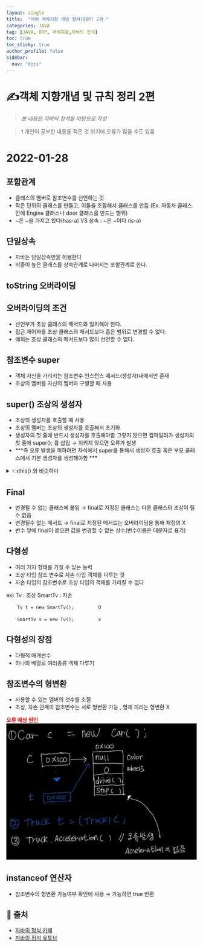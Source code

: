 ```yaml
---
layout: single
title:  "자바 객체지향 개념 정리(OOP) 2편 "
categories: JAVA
tag: [JAVA, OOP, 객체지향,자바의 정석]
toc: true
toc_sticky: true
author_profile: false
sidebar:
  nav: "docs"
---
```


# ✍객체 지향개념 및 규칙 정리 2편

<!--Quote-->
> *본 내용은 자바의 정석을 바탕으로 작성*

> ❗ 개인이 공부한 내용을 적은 것 이기에 오류가 많을 수도 있음

# 2022-01-28

## 포함관계

- 클래스의 멤버로 참조변수를 선언하는 것
- 작은 단위의 클래스를 만들고, 이들을 조합해서 클래스를 만듬 (Ex. 자동차 클래스안에 Engine 클래스나 door 클래스를 만드는 행위)
- ~은 ~을 가지고 있다(has-a)  VS 상속 : ~은 ~이다 (is-a)


<script src="https://gist.github.com/kimyeong96/048cc5ea47b960028a4d06b9fc3f5675.js"></script>

<script src="https://gist.github.com/kimyeong96/8f287be43a6fc5695fa5bd137a17aa63.js"></script>

## 단일상속

- 자바는 단일상속만을 허용한다
- 비중이 높은 클래스를 상속관계로 나머지는 포함관계로 한다.

## toString 오버라이딩

<script src="https://gist.github.com/kimyeong96/8ef69d8c6fa6976e9642d79a6f6a8a00.js"></script>

## 오버라이딩의 조건

- 선언부가 조상 클래스의 메서드와 일치해야 한다.
- 접근 제어자를 조상 클래스의 메서드보다 좁은 범위로 변경할 수 없다.
- 예외는 조상 클래스의 메서드보다 많이 선언할 수 없다.

## 참조변수  super

- 객체 자신을 가리키는 참조변수 인스턴스 메서드(생성자)내에서만 존재
- 조상의 멤버를 자신의 멤버와 구별할 때 사용

<script src="https://gist.github.com/kimyeong96/453cc8b545d0cfd56520891e36e8e382.js"></script>

## super() 조상의 생성자

- 조상의 생성자를 호출할 때 사용
- 조상의 멤버는 조상의 생성자를 호출해서 초기화
- 생성자의 첫 줄에 반드시 생성자를 호출해야함 그렇지 않으면 컴파일러가 생성자의 첫 줄에 super(); 를 삽입  → 지키지 않으면 오류가 발생
- ***즉 오류 발생을 피하려면 자식에서 super를 통해서 생성자 호출 혹은 부모 클래스에서 기본 생성자를 생성해야함 ***

<script src="https://gist.github.com/kimyeong96/b9dba3e26d038a3d398152c536141841.js"></script>

<details>
<summary>👈this() 와 비슷하다 </summary>
<div markdown="1">
this()는 같은 클래스 내에서 다른 생성자를 호출 super()는 자식클래스에서 부모클래스의 생성자를 호출
</div>
</details>


## Final

- 변경될 수 없는 클래스에 붙임 → final로 지정된 클래스는 다른 클래스의 조상이 될 수 없음
- 변경될수 없는 메서드 → final로 지정된 메서드는 오버라이딩을 통해 재정의 X
- 변수 앞에 final이 붙으면 값을 변경할 수 없는 상수(변수이름은 대문자로 표기)



## 다형성

- 여러 가지 형태를 가질 수 있는 능력
- 조상 타입 참조 변수로 자손 타입 객체를 다루는 것
- 자손 타입의 참조변수로 조상 타입의 객체를 가리킬 수 없다

ex)     Tv : 조상 SmartTv : 자손

    	Tv t = new SmartTv();         O

    	SmartTv s = new Tv();         x

## 다형성의 장점

- 다형적 매개변수
- 하나의 배열로 여러종류 객체 다루기

## 참조변수의 형변환

- 사용할 수 있는 멤버의 갯수를 조절
- 조상, 자손 관계의 참조변수는 서로 형변환 가능 , 형제 끼리는 형변환 X

<script src="https://gist.github.com/kimyeong96/fbc3d7c31c246135c6a9b867872ee492.js"></script>

**<span style="color:red">오류 예상 원인</span>**
![debug.png](/assets/images/posts/2022-01-25/debug.jpg)



## instanceof 연산자

- 참조변수의 형변환 가능여부 확인에 사용 → 가능하면 true 반환

## 📑 출처

 - [자바의 정석 카페](https://cafe.naver.com/javachobostudy)
 - [자바의 정석 유튜브](https://www.youtube.com/user/MasterNKS)